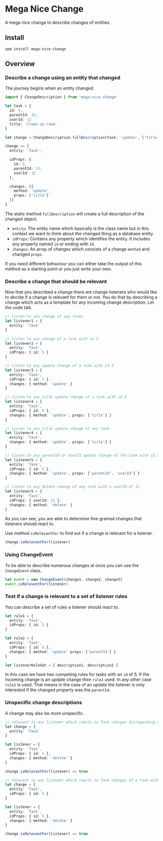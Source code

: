 # Mega Nice Change

A mega nice change to describe changes of entities.

## Install

`npm install mega-nice-change`

## Overview

### Describe a change using an entity that changed

The journey begins when an entity changed.

```typescript
import { ChangeDescription } from 'mega-nice-change'

let task = {
  id: 5,
  parentId: 33,
  userId: 12
  title: 'Clean up room'
}

let change = ChangeDescription.fullDescription(task, 'update', ['title'])

change == {
  entity: 'Task',

  idProps: {
    id: 5,
    parentId: 33,
    userId: 12
  },

  changes: [{
    method: 'update',
    props: ['title']
  }]
}
```

The static method `fullDescription` will create a full description of the changed object.

- `entity`: The entity name which basically is the class name but in this context we want to think about the changed thing as a database entity.
- `idProps`: Contains any property which identifies the entity. It includes any property named `id` or ending with `Id`.
- `changes`: An array of changes which consists of a change `method` and changed `props`.

If you need different behaviour you can either take the output of this method as a starting point or you just write your own.

### Describe a change that should be relevant

Now that you described a change there are change listeners who would like to decide if a change is relevant for them or not. You do that by describing a change which acts as a template for any incoming change description. Let the code talk.

```typescript
// listen to any change of any tasks
let listener1 = {
  entity: 'Task'
}

// listen to any change of a task with id 5
let listener2 = {
  entity: 'Task',
  idProps: { id: 5 }
}

// listen to any update change of a task with id 5
let listener3 = {
  entity: 'Task',
  idProps: { id: 5 },
  changes: { method: 'update' }
}

// listen to any title update change of a task with id 5
let listener4 = {
  entity: 'Task',
  idProps: { id: 5 },
  changes: { method: 'update', props: ['title'] }
}

// listen to any title update change of any task
let listener4 = {
  entity: 'Task',
  changes: { method: 'update', props: ['title'] }
}

// listen to any parentId or userId update change of the task with id 5
let listener5 = {
  entity: 'Task',
  idProps: { id: 5 },
  changes: { method: 'update', props: ['parentId', 'userId'] }
}

// listen to any delete change of any task with a userId of 12
let listener5 = {
  entity: 'Task',
  idProps: { userId: 12 },
  changes: { method: 'delete' }
}
```

As you can see, you are able to determine fine grained changes that listeners should react to.

Use method `isRelevantFor` to find out if a change is relevant for a listener.

```typescript
change.isRelevantFor(listener)
```

### Using ChangeEvent

To be able to describe numerous changes at once you can use the `ChangeEvent` class.

```typescript
let event = new ChangeEvent(change1, change2, change3)
event.isRelevantFor(listener)
```

### Test if a change is relevant to a set of listener rules

You can describe a set of rules a listener should react to.

```typescript
let rule1 = {
  entity: 'Task',
  idProps: { id: 5 }
}

let rule2 = {
  entity: 'Task',
  idProps: { id: 5 },
  changes: { method: 'update' props: ['parentId'] }
}

let listenerRuleSet = [ description1, description2 ]
```

In this case we have two competing rules for tasks with an `id` of 5. If the incoming change is an update change then `rule2` used. In any other case `rule1` is used. That means in the case of an update the listener is only interested if the changed property was the `parentId`.

### Unspecific change descriptions

A change may also be more unspecific.

```typescript
// relevant to any listener which reacts to Task changes disregarding any idProps and changes
let change = {
  entity: 'Task'
}

let listener = {
  entity: 'Task',
  idProps: { id: 5 },
  changes: { method: 'delete' }
}

change.isRelevantFor(listener) == true
```

```typescript
// relevant to any listener which reacts to Task changes of a task with id 5 disregarding any change methods or changed properties
let change = {
  entity: 'Task',
  idProps: { id: 5 }
}

let listener = {
  entity: 'Task',
  idProps: { id: 5 },
  changes: { method: 'delete' }
}

change.isRelevantFor(listener) == true
```